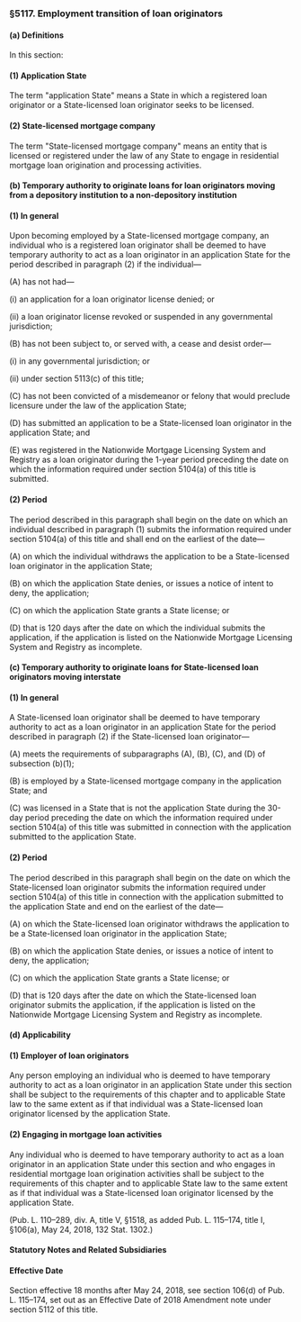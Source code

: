 ### §5117. Employment transition of loan originators ###

#### (a) Definitions ####

In this section:

#### (1) Application State ####

The term "application State" means a State in which a registered loan originator or a State-licensed loan originator seeks to be licensed.

#### (2) State-licensed mortgage company ####

The term "State-licensed mortgage company" means an entity that is licensed or registered under the law of any State to engage in residential mortgage loan origination and processing activities.

#### (b) Temporary authority to originate loans for loan originators moving from a depository institution to a non-depository institution ####

#### (1) In general ####

Upon becoming employed by a State-licensed mortgage company, an individual who is a registered loan originator shall be deemed to have temporary authority to act as a loan originator in an application State for the period described in paragraph (2) if the individual—

(A) has not had—

(i) an application for a loan originator license denied; or

(ii) a loan originator license revoked or suspended in any governmental jurisdiction;

(B) has not been subject to, or served with, a cease and desist order—

(i) in any governmental jurisdiction; or

(ii) under section 5113(c) of this title;

(C) has not been convicted of a misdemeanor or felony that would preclude licensure under the law of the application State;

(D) has submitted an application to be a State-licensed loan originator in the application State; and

(E) was registered in the Nationwide Mortgage Licensing System and Registry as a loan originator during the 1-year period preceding the date on which the information required under section 5104(a) of this title is submitted.

#### (2) Period ####

The period described in this paragraph shall begin on the date on which an individual described in paragraph (1) submits the information required under section 5104(a) of this title and shall end on the earliest of the date—

(A) on which the individual withdraws the application to be a State-licensed loan originator in the application State;

(B) on which the application State denies, or issues a notice of intent to deny, the application;

(C) on which the application State grants a State license; or

(D) that is 120 days after the date on which the individual submits the application, if the application is listed on the Nationwide Mortgage Licensing System and Registry as incomplete.

#### (c) Temporary authority to originate loans for State-licensed loan originators moving interstate ####

#### (1) In general ####

A State-licensed loan originator shall be deemed to have temporary authority to act as a loan originator in an application State for the period described in paragraph (2) if the State-licensed loan originator—

(A) meets the requirements of subparagraphs (A), (B), (C), and (D) of subsection (b)(1);

(B) is employed by a State-licensed mortgage company in the application State; and

(C) was licensed in a State that is not the application State during the 30-day period preceding the date on which the information required under section 5104(a) of this title was submitted in connection with the application submitted to the application State.

#### (2) Period ####

The period described in this paragraph shall begin on the date on which the State-licensed loan originator submits the information required under section 5104(a) of this title in connection with the application submitted to the application State and end on the earliest of the date—

(A) on which the State-licensed loan originator withdraws the application to be a State-licensed loan originator in the application State;

(B) on which the application State denies, or issues a notice of intent to deny, the application;

(C) on which the application State grants a State license; or

(D) that is 120 days after the date on which the State-licensed loan originator submits the application, if the application is listed on the Nationwide Mortgage Licensing System and Registry as incomplete.

#### (d) Applicability ####

#### (1) Employer of loan originators ####

Any person employing an individual who is deemed to have temporary authority to act as a loan originator in an application State under this section shall be subject to the requirements of this chapter and to applicable State law to the same extent as if that individual was a State-licensed loan originator licensed by the application State.

#### (2) Engaging in mortgage loan activities ####

Any individual who is deemed to have temporary authority to act as a loan originator in an application State under this section and who engages in residential mortgage loan origination activities shall be subject to the requirements of this chapter and to applicable State law to the same extent as if that individual was a State-licensed loan originator licensed by the application State.

(Pub. L. 110–289, div. A, title V, §1518, as added Pub. L. 115–174, title I, §106(a), May 24, 2018, 132 Stat. 1302.)

#### **Statutory Notes and Related Subsidiaries** ####

#### Effective Date ####

Section effective 18 months after May 24, 2018, see section 106(d) of Pub. L. 115–174, set out as an Effective Date of 2018 Amendment note under section 5112 of this title.